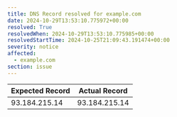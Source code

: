```yaml
---
title: DNS Record resolved for example.com
date: 2024-10-29T13:53:10.775972+00:00
resolved: True
resolvedWhen: 2024-10-29T13:53:10.775985+00:00
resolvedStartTime: 2024-10-25T21:09:43.191474+00:00
severity: notice
affected:
  - example.com
section: issue
---
```


| Expected Record  | Actual Record  |
|------------------|----------------|
| 93.184.215.14 | 93.184.215.14 |
